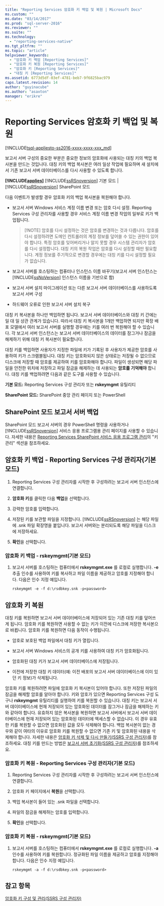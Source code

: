 ```yaml
---
title: "Reporting Services 암호화 키 백업 및 복원 | Microsoft Docs"
ms.custom: ""
ms.date: "03/14/2017"
ms.prod: "sql-server-2016"
ms.reviewer: ""
ms.suite: ""
ms.technology: 
  - "reporting-services-native"
ms.tgt_pltfrm: ""
ms.topic: "article"
helpviewer_keywords: 
  - "암호화 키 백업 [Reporting Services]"
  - "암호화 키 복원 [Reporting Services]"
  - "암호화 키 [Reporting Services]"
  - "대칭 키 [Reporting Services]"
ms.assetid: 6773d5df-03ef-4781-beb7-9f6825bac979
caps.latest.revision: 14
author: "guyinacube"
ms.author: "asaxton"
manager: "erikre"
---
```

# Reporting Services 암호화 키 백업 및 복원
[!INCLUDE[tsql-appliesto-ss2016-xxxx-xxxx-xxx_md](../../includes/tsql-appliesto-ss2016-xxxx-xxxx-xxx-md.md)]

  보고서 서버 구성의 중요한 부분은 중요한 정보의 암호화에 사용되는 대칭 키의 백업 복사본을 만드는 것입니다. 대칭 키의 백업 복사본은 여러 일상 작업에 필요하며 새 설치에서 기존 보고서 서버 데이터베이스를 다시 사용할 수 있도록 합니다.  
  
 **[!INCLUDE[applies](../../includes/applies-md.md)]**  [!INCLUDE[ssRSnoversion](../../includes/ssrsnoversion-md.md)] 기본 모드 | [!INCLUDE[ssRSnoversion](../../includes/ssrsnoversion-md.md)] SharePoint 모드  
  
 다음 이벤트가 발생할 경우 암호화 키의 백업 복사본을 복원해야 합니다.  
  
-   보고서 서버 Windows 서비스 계정 이름 변경 또는 암호 다시 설정. Reporting Services 구성 관리자를 사용할 경우 서비스 계정 이름 변경 작업의 일부로 키가 백업됩니다.  
  
    > [!NOTE] 암호를 다시 설정하는 것은 암호를 변경하는 것과 다릅니다. 암호를 다시 설정하려면 도메인 컨트롤러의 계정 정보를 덮어쓸 수 있는 권한이 있어야 합니다. 특정 암호를 잊어버리거나 알지 못할 경우 시스템 관리자가 암호를 다시 설정합니다. 대칭 키의 복원 작업은 암호를 다시 설정할 때만 필요합니다. 계정 정보를 주기적으로 변경할 경우에는 대칭 키를 다시 설정할 필요가 없습니다.  
  
-   보고서 서버를 호스팅하는 컴퓨터나 인스턴스 이름 바꾸기(보고서 서버 인스턴스는 [!INCLUDE[ssNoVersion](../../includes/ssnoversion-md.md)] 인스턴스 이름을 기반으로 함)  
  
-   보고서 서버 설치 마이그레이션 또는 다른 보고서 서버 데이터베이스를 사용하도록 보고서 서버 구성  
  
-   하드웨어 오류로 인한 보고서 서버 설치 복구  
  
 대칭 키 복사본을 하나만 백업하면 됩니다. 보고서 서버 데이터베이스와 대칭 키 간에는 일 대 일 상관 관계가 있습니다. 따라서 대칭 키 복사본을 1개만 백업하면 되지만 확장 배포 모델에서 여러 보고서 서버를 실행할 경우에는 키를 여러 번 복원해야 할 수 있습니다. 각 보고서 서버 인스턴스는 보고서 서버 데이터베이스의 데이터를 잠그거나 잠금을 해제하기 위해 대칭 키 복사본이 필요합니다.

 대칭 키를 백업하면 사용자가 지정한 파일에 키가 기록된 후 사용자가 제공한 암호를 사용하여 키가 스크램블됩니다. 대칭 키는 암호화되지 않은 상태로는 저장될 수 없으므로 디스크에 저장할 때 암호를 제공하여 키를 암호화해야 합니다. 파일이 생성되면 해당 파일을 안전한 위치에 저장하고 파일 잠금을 해제하는 데 사용되는 **암호를 기억해야** 합니다. 대칭 키를 백업하려면 다음과 같은 도구를 사용할 수 있습니다.  
  
 **기본 모드:** Reporting Services 구성 관리자 또는 **rskeymgmt** 유틸리티  
  
 **SharePoint 모드:** SharePoint 중앙 관리 페이지 또는 PowerShell  
  
##  <a name="bkmk_backup_sharepoint"></a> SharePoint 모드 보고서 서버 백업  
 SharePoint 모드 보고서 서버의 경우 PowerShell 명령을 사용하거나 [!INCLUDE[ssRSnoversion](../../includes/ssrsnoversion-md.md)] 서비스 응용 프로그램용 관리 페이지를 사용할 수 있습니다. 자세한 내용은 [Reporting Services SharePoint 서비스 응용 프로그램 관리](../../reporting-services/report-server-sharepoint/manage-a-reporting-services-sharepoint-service-application.md)의 "키 관리" 섹션을 참조하세요.  
  
##  <a name="bkmk_backup_configuration_manager"></a> 암호화 키 백업 - Reporting Services 구성 관리자(기본 모드)  
  
1.  Reporting Services 구성 관리자를 시작한 후 구성하려는 보고서 서버 인스턴스에 연결합니다.  
  
2.  **암호화 키**를 클릭한 다음 **백업**을 선택합니다.  
  
3.  강력한 암호를 입력합니다.  
  
4.  저장된 키를 보관할 파일을 지정합니다. [!INCLUDE[ssRSnoversion](../../includes/ssrsnoversion-md.md)] 는 해당 파일에 .snk 파일 확장명을 붙입니다. 보고서 서버와는 분리되도록 해당 파일을 디스크에 저장하세요.  
  
5.  **확인**을 선택합니다.  
  
###  <a name="bkmk_backup_rskeymgmt"></a> 암호화 키 백업 - rskeymgmt(기본 모드)  
  
1.  보고서 서버를 호스팅하는 컴퓨터에서 **rskeymgmt.exe** 를 로컬로 실행합니다. **-e** 추출 인수를 사용하여 키를 복사하고 파일 이름을 제공하고 암호를 지정해야 합니다. 다음은 인수 지정 예입니다.  
  
    ```  
    rskeymgmt -e -f d:\rsdbkey.snk -p<password>  
    ```  
  
## 암호화 키 복원  
 대칭 키를 복원하면 보고서 서버 데이터베이스에 저장되어 있는 기존 대칭 키를 덮어쓰게 됩니다. 암호화 키를 복원하면 사용할 수 없는 키가 이전에 디스크에 저장한 복사본으로 바뀝니다. 암호화 키를 복원하면 다음 동작이 수행됩니다.  
  
-   암호로 보호된 백업 파일에서 대칭 키가 열립니다.  
  
-   보고서 서버 Windows 서비스의 공개 키를 사용하여 대칭 키가 암호화됩니다.  
  
-   암호화된 대칭 키가 보고서 서버 데이터베이스에 저장됩니다.  
  
-   이전에 저장한 대칭 키 데이터(예: 이전 배포의 보고서 서버 데이터베이스에 이미 있던 키 정보)가 삭제됩니다.  
  
 암호화 키를 복원하려면 파일에 암호화 키 복사본이 있어야 합니다. 또한 저장된 파일의 잠금을 해제할 암호를 알아야 합니다. 키와 암호가 있으면 Reporting Services 구성 도구나 **rskeymgmt** 유틸리티를 실행하여 키를 복원할 수 있습니다. 대칭 키는 보고서 서버 데이터베이스에 현재 저장되어 있는 암호화된 데이터를 잠그거나 잠금을 해제하는 키와 같아야 합니다. 유효하지 않은 복사본을 복원하면 보고서 서버에서 보고서 서버 데이터베이스에 현재 저장되어 있는 암호화된 데이터에 액세스할 수 없습니다. 이 경우 유효한 키를 복원할 수 없으면 암호화된 값을 모두 삭제해야 합니다. 백업 복사본이 없는 경우와 같이 여타의 이유로 암호화 키를 복원할 수 없으면 기존 키 및 암호화된 내용을 삭제해야 합니다. 자세한 내용은 [암호화 키 삭제 및 다시 만들기&#40;SSRS 구성 관리자&#41;](../../reporting-services/install-windows/delete-and-re-create-encryption-keys-ssrs-configuration-manager.md)를 참조하세요. 대칭 키를 만드는 방법은 [보고서 서버 초기화&#40;SSRS 구성 관리자&#41;](../../reporting-services/install-windows/initialize-a-report-server-ssrs-configuration-manager.md)를 참조하세요.  
  
###  <a name="bkmk_restore_configuration_manager"></a> 암호화 키 복원 - Reporting Services 구성 관리자(기본 모드)  
  
1.  Reporting Services 구성 관리자를 시작한 후 구성하려는 보고서 서버 인스턴스에 연결합니다.  
  
2.  암호화 키 페이지에서 **복원**을 선택합니다.  
  
3.  백업 복사본이 들어 있는 .snk 파일을 선택합니다.  
  
4.  파일의 잠금을 해제하는 암호를 입력합니다.  
  
5.  **확인**을 선택합니다. 
  
###  <a name="bkmk_restore_rskeymgmt"></a> 암호화 키 복원 - rskeymgmt(기본 모드)  
  
1.  보고서 서버를 호스팅하는 컴퓨터에서 **rskeymgmt.exe** 를 로컬로 실행합니다. **-a** 인수를 사용하여 키를 복원합니다. 정규화된 파일 이름을 제공하고 암호를 지정해야 합니다. 다음은 인수 지정 예입니다.  
  
    ```  
    rskeymgmt -a -f d:\rsdbkey.snk -p<password>  
    ```  
  
## 참고 항목  
 [암호화 키 구성 및 관리&#40;SSRS 구성 관리자&#41;](../../reporting-services/install-windows/configure-and-manage-encryption-keys-ssrs-configuration-manager.md)  
  
  